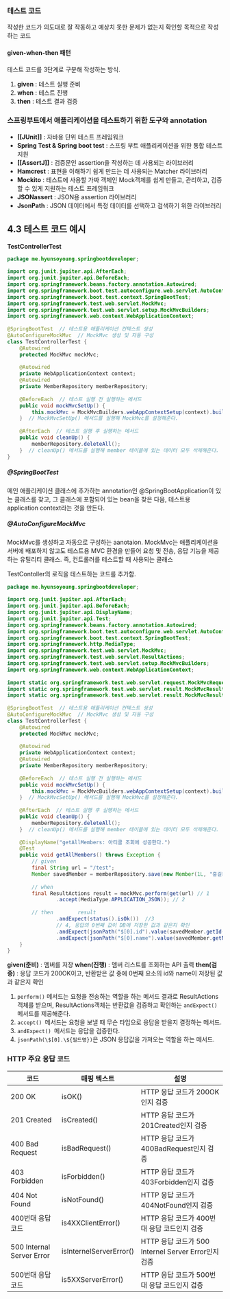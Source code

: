 ### 테스트 코드
작성한 코드가 의도대로 잘 작동하고 예상치 못한 문제가 없는지 확인할 목적으로 작성하는 코드

#### given-when-then 패턴
테스트 코드를 3단계로 구분해 작성하는 방식.
1. **given** : 테스트 실행 준비
2. **when** : 테스트 진행
3. **then** : 테스트 결과 검증

### 스프링부트에서 애플리케이션을 테스트하기 위한 도구와 annotation
- **[[JUnit]]** : 자바용 단위 테스트 프레임워크
- **Spring Test & Spring boot test** : 스프링 부트 애플리케이션을 위한 통합 테스트 지원
- **[[AssertJ]]** : 검증문인 assertion을 작성하는 데 사용되는 라이브러리
- **Hamcrest** : 표현을 이해하기 쉽게 만드는 데 사용되는 Matcher 라이브러리
- **Mockito** : 테스트에 사용할 가짜 객체인 Mock객체를 쉽게 만들고, 관리하고, 검증할 수 있게 지원하는 테스트 프레임워크
- **JSONassert** : JSON용 assertion 라이브러리
- **JsonPath** : JSON 데이터에서 특정 데이터를 선택하고 검색하기 위한 라이브러리


## 4.3 테스트 코드 예시
**TestControllerTest**
```java 
package me.hyunsoyoung.springbootdeveloper;  
  
import org.junit.jupiter.api.AfterEach;  
import org.junit.jupiter.api.BeforeEach;  
import org.springframework.beans.factory.annotation.Autowired;  
import org.springframework.boot.test.autoconfigure.web.servlet.AutoConfigureMockMvc;  
import org.springframework.boot.test.context.SpringBootTest;  
import org.springframework.test.web.servlet.MockMvc;  
import org.springframework.test.web.servlet.setup.MockMvcBuilders;  
import org.springframework.web.context.WebApplicationContext;  
  
@SpringBootTest  // 테스트용 애플리케이션 컨텍스트 생성  
@AutoConfigureMockMvc  // MockMvc 생성 및 자동 구성  
class TestControllerTest {  
    @Autowired  
    protected MockMvc mockMvc;  
  
    @Autowired  
    private WebApplicationContext context;  
    @Autowired  
    private MemberRepository memberRepository;  
  
    @BeforeEach  // 테스트 실행 전 실행하는 메서드  
    public void mockMvcSetUp() {  
        this.mockMvc = MockMvcBuilders.webAppContextSetup(context).build();  
    }  // MockMvcSetUp() 메서드를 실행해 MockMvc를 설정해준다.
  
    @AfterEach  // 테스트 실행 후 실행하는 메서드  
    public void cleanUp() {  
        memberRepository.deleteAll();  
    }  // cleanUp() 메서드를 실행해 member 테이블에 있는 데이터 모두 삭제해준다.
}
```
##### @SpringBootTest
메인 애플리케이션 클래스에 추가하는 annotation인 @SpringBootApplication이 있는 클래스를 찾고, 그 클래스에 포함되어 있는 bean을 찾은 다음, 테스트용 application context라는 것을 만든다.

##### @AutoConfigureMockMvc
MockMvc를 생성하고 자동으로 구성하는 aanotaion.
MockMvc는 애플리케이션을 서버에 배포하지 않고도 테스트용 MVC 환경을 만들어 요청 및 전송, 응답 기능을 제공하는 유틸리티 클래스. 즉, 컨트롤러를 테스트할 때 사용되는 클래스


TestContoller의 로직을 테스트하는 코드를 추가함.
```java
package me.hyunsoyoung.springbootdeveloper;  
  
import org.junit.jupiter.api.AfterEach;  
import org.junit.jupiter.api.BeforeEach;  
import org.junit.jupiter.api.DisplayName;  
import org.junit.jupiter.api.Test;  
import org.springframework.beans.factory.annotation.Autowired;  
import org.springframework.boot.test.autoconfigure.web.servlet.AutoConfigureMockMvc;  
import org.springframework.boot.test.context.SpringBootTest;  
import org.springframework.http.MediaType;  
import org.springframework.test.web.servlet.MockMvc;  
import org.springframework.test.web.servlet.ResultActions;  
import org.springframework.test.web.servlet.setup.MockMvcBuilders;  
import org.springframework.web.context.WebApplicationContext;  
  
import static org.springframework.test.web.servlet.request.MockMvcRequestBuilders.get;  
import static org.springframework.test.web.servlet.result.MockMvcResultMatchers.jsonPath;  
import static org.springframework.test.web.servlet.result.MockMvcResultMatchers.status;  
  
@SpringBootTest  // 테스트용 애플리케이션 컨텍스트 생성  
@AutoConfigureMockMvc  // MockMvc 생성 및 자동 구성  
class TestControllerTest {  
    @Autowired  
    protected MockMvc mockMvc;  
  
    @Autowired  
    private WebApplicationContext context;  
    @Autowired  
    private MemberRepository memberRepository;  
  
    @BeforeEach  // 테스트 실행 전 실행하는 메서드  
    public void mockMvcSetUp() {  
        this.mockMvc = MockMvcBuilders.webAppContextSetup(context).build();  
    }  // MockMvcSetUp() 메서드를 실행해 MockMvc를 설정해준다.  
  
    @AfterEach  // 테스트 실행 후 실행하는 메서드  
    public void cleanUp() {  
        memberRepository.deleteAll();  
    }  // cleanUp() 메서드를 실행해 member 테이블에 있는 데이터 모두 삭제해준다.  
  
    @DisplayName("getAllMembers: 아티클 조회에 성공한다.")  
    @Test  
    public void getAllMembers() throws Exception {  
        // given  
        final String url = "/test";  
        Member savedMember = memberRepository.save(new Member(1L, "홍길동"));  
  
        // when  
        final ResultActions result = mockMvc.perform(get(url) // 1  
                .accept(MediaType.APPLICATION_JSON)); // 2  
  
        // then        result  
                .andExpect(status().isOk())  //3  
                // 4, 응답의 0번째 값이 DB에 저장한 값과 같은지 확인  
                .andExpect(jsonPath("$[0].id").value(savedMember.getId()))  
                .andExpect(jsonPath("$[0].name").value(savedMember.getName()));  
    }  
}
```
**given(준비)** : 멤버를 저장
**when(진행)** : 멤버 리스트를 조회하는 API 출력
**then(검증)** : 응답 코드가 200OK이고, 반환받은 값 중에 0번째 요소의 id와 name이 저장된 값과 같은지 확인

1. `perform()` 메서드는 요청을 전송하는 역할을 하는 메서드
	결과로 ResultActions객체를 받으며, ResultActions객체는 반환값을 검증하고 확인하는 `andExpect()`메서드를 제공해준다.
2. `accept() `메서드는 요청을 보낼 때 무슨 타입으로 응답을 받을지 결정하는 메서드.
3. `andExpect() `메서드는 응답을 검증한다. 
4.  `jsonPath(\$[0].\${필드명})`은 JSON 응답값을 가져오는 역할을 하는 메서드.


### HTTP 주요 응답 코드

| 코드                        | 매핑 텍스트                  | 설명                                         |
| ------------------------- | ----------------------- | ------------------------------------------ |
| 200 OK                    | isOK()                  | HTTP 응답 코드가 200OK인지 검증                     |
| 201 Created               | isCreated()             | HTTP 응답 코드가 201Created인지 검증                |
| 400 Bad Request           | isBadRequest()          | HTTP 응답 코드가 400BadRequest인지 검증             |
| 403 Forbidden             | isForbidden()           | HTTP 응답 코드가 403Forbidden인지 검증              |
| 404 Not Found             | isNotFound()            | HTTP 응답 코드가 404NotFound인지 검증               |
| 400번대 응답 코드               | is4XXClientError()      | HTTP 응답 코드가 400번대 응답 코드인지 검증               |
| 500 Internal Server Error | isInternelServerError() | HTTP 응답 코드가 500 Internel Server Error인지 검증 |
| 500번대 응답 코드               | is5XXServerError()      | HTTP 응답 코드가 500번대 응답 코드인지 검증               |
